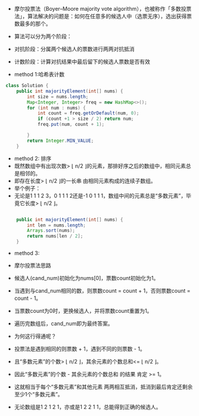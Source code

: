 

* 摩尔投票法（Boyer–Moore majority vote algorithm），也被称作「多数投票法」，算法解决的问题是：如何在任意多的候选人中（选票无序），选出获得票数最多的那个。

* 算法可以分为两个阶段：

* 对抗阶段：分属两个候选人的票数进行两两对抗抵消
* 计数阶段：计算对抗结果中最后留下的候选人票数是否有效


* method 1:哈希表计数

```java
class Solution {
    public int majorityElement(int[] nums) {
        int size = nums.length;
        Map<Integer, Integer> freq = new HashMap<>();
        for (int num : nums) {
            int count = freq.getOrDefault(num, 0);
            if (count +1 > size / 2) return num;
            freq.put(num, count + 1);

        }
        return Integer.MIN_VALUE;
    }
```


* method 2: 排序
* 既然数组中有出现次数> ⌊ n/2 ⌋的元素，那排好序之后的数组中，相同元素总是相邻的。
* 即存在长度> ⌊ n/2 ⌋的一长串 由相同元素构成的连续子数组。
* 举个例子：
* 无论是1 1 1 2 3，0 1 1 1 2还是-1 0 1 1 1，数组中间的元素总是“多数元素”，毕竟它长度> ⌊ n/2 ⌋。


```java

    public int majorityElement(int[] nums) {
        int len = nums.length;
        Arrays.sort(nums);
        return nums[len / 2];
    }
```

* method 3: 
* 摩尔投票法思路
* 候选人(cand_num)初始化为nums[0]，票数count初始化为1。
* 当遇到与cand_num相同的数，则票数count = count + 1，否则票数count = count - 1。
* 当票数count为0时，更换候选人，并将票数count重置为1。
* 遍历完数组后，cand_num即为最终答案。

* 为何这行得通呢？
* 投票法是遇到相同的则票数 + 1，遇到不同的则票数 - 1。
* 且“多数元素”的个数> ⌊ n/2 ⌋，其余元素的个数总和<= ⌊ n/2 ⌋。
* 因此“多数元素”的个数 - 其余元素的个数总和 的结果 肯定 >= 1。
* 这就相当于每个“多数元素”和其他元素 两两相互抵消，抵消到最后肯定还剩余至少1个“多数元素”。

* 无论数组是1 2 1 2 1，亦或是1 2 2 1 1，总能得到正确的候选人。

